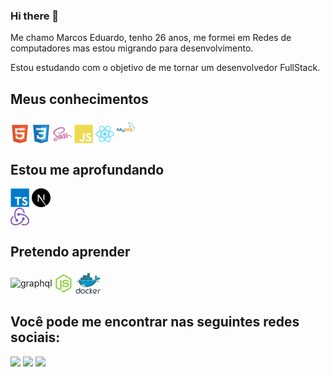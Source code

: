 ### Hi there 👋

Me chamo Marcos Eduardo, tenho 26 anos, me formei em Redes de computadores mas estou migrando para desenvolvimento.

Estou estudando com o objetivo de me tornar um desenvolvedor FullStack.

## Meus conhecimentos 

<div style="display: inline_block">
  <img align="center" alt="icone Html" title="HTML 5"  width="30" src="https://raw.githubusercontent.com/devicons/devicon/master/icons/html5/html5-original.svg">
  <img align="center" alt="icone CSS" title="CSS 3"  width="30" src="https://raw.githubusercontent.com/devicons/devicon/master/icons/css3/css3-original.svg">
  <img align="center" alt="icone Sass" title="Sass"  width="30" src="https://raw.githubusercontent.com/devicons/devicon/master/icons/sass/sass-original.svg">
  <img align="center" alt="icone JavaScript" title="Javascript"  width="30" src="https://raw.githubusercontent.com/devicons/devicon/master/icons/javascript/javascript-plain.svg">
  <img align="center" alt="icone ReactJS" title="React JS"  width="30" src="https://raw.githubusercontent.com/devicons/devicon/master/icons/react/react-original.svg">
  <img src="https://raw.githubusercontent.com/devicons/devicon/master/icons/mysql/mysql-original-wordmark.svg" alt="mysql" width="30" />
</div>

## Estou me aprofundando
<div style="display: inline_block">
 <img align="center" alt="icone Typescript" title="Typescript" width="30" src="https://raw.githubusercontent.com/devicons/devicon/master/icons/typescript/typescript-plain.svg">
 <img align="center" alt="icone NextJS" title="NextJS"  width="30" src="https://raw.githubusercontent.com/devicons/devicon/master/icons/nextjs/nextjs-original.svg" >
</div>
<img align="center" src="https://raw.githubusercontent.com/devicons/devicon/master/icons/redux/redux-original.svg" alt="redux" width="30" />

## Pretendo aprender 

<div style="display: inline_block">
  <img align="center" src="https://www.vectorlogo.zone/logos/graphql/graphql-icon.svg" alt="graphql" width="30" />
  <img align="center" alt="icone NodeJS" title="Node JS" width="30" src="https://raw.githubusercontent.com/devicons/devicon/master/icons/nodejs/nodejs-original.svg">
  <img align="center" src="https://raw.githubusercontent.com/devicons/devicon/master/icons/docker/docker-original-wordmark.svg" alt="docker" width="40" />
</div>


## Você pode me encontrar nas seguintes redes sociais:

<a href="https://www.linkedin.com/in/marcos-eduardo-7027b6160/"> <img src="https://img.shields.io/badge/-LinkedIn-%230077B5?style=for-the-badge&logo=linkedin&logoColor=white" target="_blank"></a>
<a href = "mailto:maarcosefb0@gmail.com"><img src="https://img.shields.io/badge/Gmail-D14836?style=for-the-badge&logo=gmail&logoColor=white" target="_blank"></a>
<a href="https://instagram.com/maarcoseduardo" target="_blank"><img src="https://img.shields.io/badge/-Instagram-%23E4405F?style=for-the-badge&logo=instagram&logoColor=white" target="_blank"></a>
